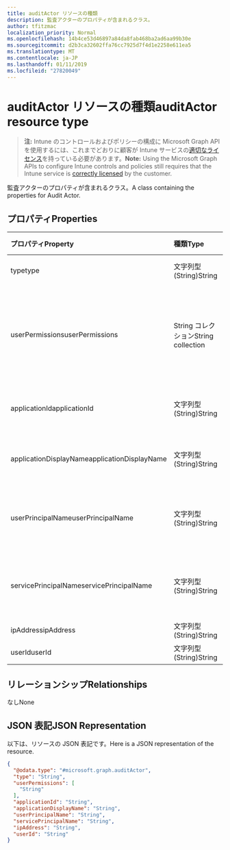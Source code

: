 ```yaml
---
title: auditActor リソースの種類
description: 監査アクターのプロパティが含まれるクラス。
author: tfitzmac
localization_priority: Normal
ms.openlocfilehash: 14b4ce53d46897a84da8fab468ba2ad6aa99b30e
ms.sourcegitcommit: d2b3ca32602ffa76cc7925d7f4d1e2258e611ea5
ms.translationtype: MT
ms.contentlocale: ja-JP
ms.lasthandoff: 01/11/2019
ms.locfileid: "27820049"
---
```

# <a name="auditactor-resource-type"></a><span data-ttu-id="4b1b8-103">auditActor リソースの種類</span><span class="sxs-lookup"><span data-stu-id="4b1b8-103">auditActor resource type</span></span>

> <span data-ttu-id="4b1b8-104">**注:** Intune のコントロールおよびポリシーの構成に Microsoft Graph API を使用するには、これまでどおりに顧客が Intune サービスの[適切なライセンス](https://go.microsoft.com/fwlink/?linkid=839381)を持っている必要があります。</span><span class="sxs-lookup"><span data-stu-id="4b1b8-104">**Note:** Using the Microsoft Graph APIs to configure Intune controls and policies still requires that the Intune service is [correctly licensed](https://go.microsoft.com/fwlink/?linkid=839381) by the customer.</span></span>

<span data-ttu-id="4b1b8-105">監査アクターのプロパティが含まれるクラス。</span><span class="sxs-lookup"><span data-stu-id="4b1b8-105">A class containing the properties for Audit Actor.</span></span>
## <a name="properties"></a><span data-ttu-id="4b1b8-106">プロパティ</span><span class="sxs-lookup"><span data-stu-id="4b1b8-106">Properties</span></span>
|<span data-ttu-id="4b1b8-107">プロパティ</span><span class="sxs-lookup"><span data-stu-id="4b1b8-107">Property</span></span>|<span data-ttu-id="4b1b8-108">種類</span><span class="sxs-lookup"><span data-stu-id="4b1b8-108">Type</span></span>|<span data-ttu-id="4b1b8-109">説明</span><span class="sxs-lookup"><span data-stu-id="4b1b8-109">Description</span></span>|
|:---|:---|:---|
|<span data-ttu-id="4b1b8-110">type</span><span class="sxs-lookup"><span data-stu-id="4b1b8-110">type</span></span>|<span data-ttu-id="4b1b8-111">文字列型 (String)</span><span class="sxs-lookup"><span data-stu-id="4b1b8-111">String</span></span>|<span data-ttu-id="4b1b8-112">アクターの種類。</span><span class="sxs-lookup"><span data-stu-id="4b1b8-112">Actor Type.</span></span>|
|<span data-ttu-id="4b1b8-113">userPermissions</span><span class="sxs-lookup"><span data-stu-id="4b1b8-113">userPermissions</span></span>|<span data-ttu-id="4b1b8-114">String コレクション</span><span class="sxs-lookup"><span data-stu-id="4b1b8-114">String collection</span></span>|<span data-ttu-id="4b1b8-115">監査の実行時におけるユーザーのアクセス許可の一覧。</span><span class="sxs-lookup"><span data-stu-id="4b1b8-115">List of user permissions when the audit was performed.</span></span>|
|<span data-ttu-id="4b1b8-116">applicationId</span><span class="sxs-lookup"><span data-stu-id="4b1b8-116">applicationId</span></span>|<span data-ttu-id="4b1b8-117">文字列型 (String)</span><span class="sxs-lookup"><span data-stu-id="4b1b8-117">String</span></span>|<span data-ttu-id="4b1b8-118">AAD アプリケーション ID。</span><span class="sxs-lookup"><span data-stu-id="4b1b8-118">AAD Application Id.</span></span>|
|<span data-ttu-id="4b1b8-119">applicationDisplayName</span><span class="sxs-lookup"><span data-stu-id="4b1b8-119">applicationDisplayName</span></span>|<span data-ttu-id="4b1b8-120">文字列型 (String)</span><span class="sxs-lookup"><span data-stu-id="4b1b8-120">String</span></span>|<span data-ttu-id="4b1b8-121">アプリケーションの名前。</span><span class="sxs-lookup"><span data-stu-id="4b1b8-121">Name of the Application.</span></span>|
|<span data-ttu-id="4b1b8-122">userPrincipalName</span><span class="sxs-lookup"><span data-stu-id="4b1b8-122">userPrincipalName</span></span>|<span data-ttu-id="4b1b8-123">文字列型 (String)</span><span class="sxs-lookup"><span data-stu-id="4b1b8-123">String</span></span>|<span data-ttu-id="4b1b8-124">ユーザー プリンシパル名 (UPN)。</span><span class="sxs-lookup"><span data-stu-id="4b1b8-124">User Principal Name (UPN).</span></span>|
|<span data-ttu-id="4b1b8-125">servicePrincipalName</span><span class="sxs-lookup"><span data-stu-id="4b1b8-125">servicePrincipalName</span></span>|<span data-ttu-id="4b1b8-126">文字列型 (String)</span><span class="sxs-lookup"><span data-stu-id="4b1b8-126">String</span></span>|<span data-ttu-id="4b1b8-127">サービス プリンシパル名 (SPN)。</span><span class="sxs-lookup"><span data-stu-id="4b1b8-127">Service Principal Name (SPN).</span></span>|
|<span data-ttu-id="4b1b8-128">ipAddress</span><span class="sxs-lookup"><span data-stu-id="4b1b8-128">ipAddress</span></span>|<span data-ttu-id="4b1b8-129">文字列型 (String)</span><span class="sxs-lookup"><span data-stu-id="4b1b8-129">String</span></span>|<span data-ttu-id="4b1b8-130">IPAddress。</span><span class="sxs-lookup"><span data-stu-id="4b1b8-130">IPAddress.</span></span>|
|<span data-ttu-id="4b1b8-131">userId</span><span class="sxs-lookup"><span data-stu-id="4b1b8-131">userId</span></span>|<span data-ttu-id="4b1b8-132">文字列型 (String)</span><span class="sxs-lookup"><span data-stu-id="4b1b8-132">String</span></span>|<span data-ttu-id="4b1b8-133">ユーザー ID。</span><span class="sxs-lookup"><span data-stu-id="4b1b8-133">User Id.</span></span>|

## <a name="relationships"></a><span data-ttu-id="4b1b8-134">リレーションシップ</span><span class="sxs-lookup"><span data-stu-id="4b1b8-134">Relationships</span></span>
<span data-ttu-id="4b1b8-135">なし</span><span class="sxs-lookup"><span data-stu-id="4b1b8-135">None</span></span>
## <a name="json-representation"></a><span data-ttu-id="4b1b8-136">JSON 表記</span><span class="sxs-lookup"><span data-stu-id="4b1b8-136">JSON Representation</span></span>
<span data-ttu-id="4b1b8-137">以下は、リソースの JSON 表記です。</span><span class="sxs-lookup"><span data-stu-id="4b1b8-137">Here is a JSON representation of the resource.</span></span>
<!-- {
  "blockType": "resource",
  "@odata.type": "microsoft.graph.auditActor"
}
-->
``` json
{
  "@odata.type": "#microsoft.graph.auditActor",
  "type": "String",
  "userPermissions": [
    "String"
  ],
  "applicationId": "String",
  "applicationDisplayName": "String",
  "userPrincipalName": "String",
  "servicePrincipalName": "String",
  "ipAddress": "String",
  "userId": "String"
}
```



